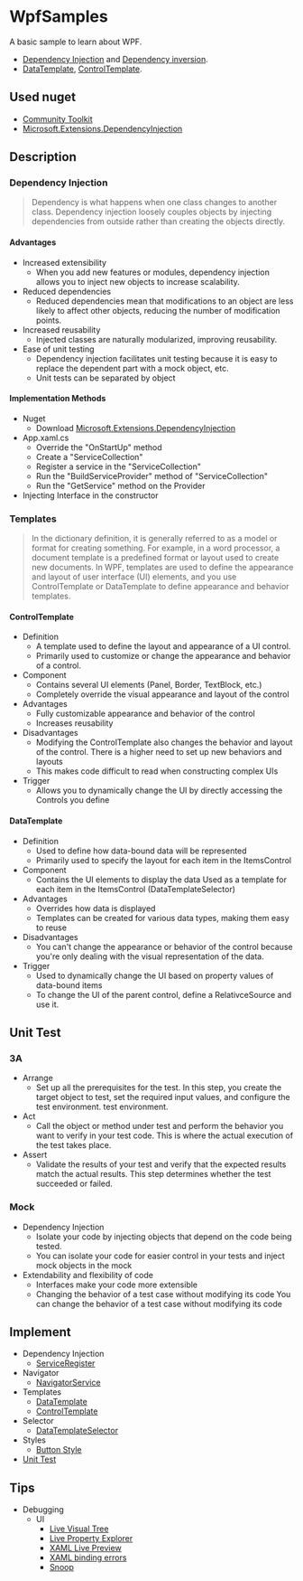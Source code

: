 # WpfSamples
A basic sample to learn about WPF.
- [Dependency Injection](<https://learn.microsoft.com/ko-kr/dotnet/core/extensions/dependency-injection>) and [Dependency inversion](<https://learn.microsoft.com/ko-kr/dotnet/architecture/modern-web-apps-azure/architectural-principles#dependency-inversion>).
- [DataTemplate](<https://learn.microsoft.com/ko-kr/dotnet/api/system.windows.datatemplate?view=windowsdesktop-8.0>), [ControlTemplate](<https://learn.microsoft.com/ko-kr/dotnet/api/system.windows.controls.controltemplate?view=windowsdesktop-8.0>).

## Used nuget
- [Community Toolkit](<https://github.com/CommunityToolkit>)
- [Microsoft.Extensions.DependencyInjection](<https://www.nuget.org/packages/Microsoft.Extensions.DependencyInjection>)

## Description
### Dependency Injection
> Dependency is what happens when one class changes to another class.
> Dependency injection loosely couples objects by injecting dependencies from outside rather than creating the objects directly.
#### Advantages
  - Increased extensibility
    - When you add new features or modules, dependency injection allows you to inject new objects to increase scalability.
  - Reduced dependencies
    - Reduced dependencies mean that modifications to an object are less likely to affect other objects, reducing the number of modification points.
  - Increased reusability
    - Injected classes are naturally modularized, improving reusability.
  - Ease of unit testing
    - Dependency injection facilitates unit testing because it is easy to replace the dependent part with a mock object, etc.
    - Unit tests can be separated by object
#### Implementation Methods
  - Nuget
    - Download [Microsoft.Extensions.DependencyInjection](<https://www.nuget.org/packages/Microsoft.Extensions.DependencyInjection>)
  - App.xaml.cs
     - Override the "OnStartUp" method
     - Create a "ServiceCollection"
     - Register a service in the "ServiceCollection"
     - Run the "BuildServiceProvider" method of "ServiceCollection"
     - Run the "GetService<T>" method on the Provider
  - Injecting Interface in the constructor
### Templates
> In the dictionary definition, it is generally referred to as a model or format for creating something. For example, in a word processor, a document template is a predefined format or layout used to create new documents.
> In WPF, templates are used to define the appearance and layout of user interface (UI) elements, and you use ControlTemplate or DataTemplate to define appearance and behavior templates.
#### ControlTemplate
- Definition
  - A template used to define the layout and appearance of a UI control.
  - Primarily used to customize or change the appearance and behavior of a control.
- Component
  - Contains several UI elements (Panel, Border, TextBlock, etc.)
  - Completely override the visual appearance and layout of the control
- Advantages
  - Fully customizable appearance and behavior of the control
  - Increases reusability
- Disadvantages
  - Modifying the ControlTemplate also changes the behavior and layout of the control. There is a higher need to set up new behaviors and layouts
  - This makes code difficult to read when constructing complex UIs
- Trigger
  - Allows you to dynamically change the UI by directly accessing the Controls you define

#### DataTemplate
- Definition
  - Used to define how data-bound data will be represented
  - Primarily used to specify the layout for each item in the ItemsControl
- Component
  - Contains the UI elements to display the data Used as a template for each item in the ItemsControl (DataTemplateSelector)
- Advantages
  - Overrides how data is displayed
  - Templates can be created for various data types, making them easy to reuse
- Disadvantages
  - You can't change the appearance or behavior of the control because you're only dealing with the visual representation of the data.
- Trigger
  - Used to dynamically change the UI based on property values of data-bound items
  - To change the UI of the parent control, define a RelativceSource and use it.
   
## Unit Test
### 3A
- Arrange
  - Set up all the prerequisites for the test. In this step, you create the target object to test, set the required input values, and configure the test environment.
test environment.
- Act
  - Call the object or method under test and perform the behavior you want to verify in your test code. This is where the actual execution of the test takes place.
- Assert
  - Validate the results of your test and verify that the expected results match the actual results. This step determines whether the test succeeded or failed. 
### Mock
- Dependency Injection
  - Isolate your code by injecting objects that depend on the code being tested.
  - You can isolate your code for easier control in your tests and inject mock objects in the mock
- Extendability and flexibility of code
  - Interfaces make your code more extensible
  - Changing the behavior of a test case without modifying its code You can change the behavior of a test case without modifying its code

## Implement
  - Dependency Injection
    - [ServiceRegister](<https://github.com/foryouself83/WpfSamples/blob/master/CoreSamples/Services/Impl/ServiceRegister.cs>)
  - Navigator
    - [NavigatorService](<https://github.com/foryouself83/WpfSamples/blob/master/CoreSamples/Services/Impl/NavigatorService.cs>)
  - Templates
    - [DataTemplate](<https://github.com/foryouself83/WpfSamples/blob/master/TemplateSamples/Views/TemplateView.xaml#L118>)
    - [ControlTemplate](<https://github.com/foryouself83/WpfSamples/blob/master/TemplateSamples/Views/TemplateView.xaml#L71>)
  - Selector
    - [DataTemplateSelector](<https://github.com/foryouself83/WpfSamples/blob/master/TemplateSamples/Presentations/Selectors/ListViewItemTemplateSelector.cs>)
  - Styles
    - [Button Style](<https://github.com/foryouself83/WpfSamples/blob/master/TemplateSamples/Views/TemplateView.xaml#L11>)    
  - [Unit Test](<https://github.com/foryouself83/WpfSamples/tree/master/CoreSamplesTests>)
## Tips
  - Debugging
    - UI
      - [Live Visual Tree](<https://learn.microsoft.com/en-us/visualstudio/xaml-tools/inspect-xaml-properties-while-debugging?view=vs-2022#look-at-elements-in-the-live-visual-tree>)
      - [Live Property Explorer](<https://learn.microsoft.com/en-us/visualstudio/xaml-tools/inspect-xaml-properties-while-debugging?view=vs-2022#inspect-xaml-properties>)
      - [XAML Live Preview](<https://learn.microsoft.com/en-us/visualstudio/xaml-tools/xaml-live-preview?view=vs-2022>)
      - [XAML binding errors](<https://learn.microsoft.com/en-us/visualstudio/xaml-tools/xaml-data-binding-diagnostics?view=vs-2022>)
      - [Snoop](<https://github.com/snoopwpf/snoopwpf>)
    
